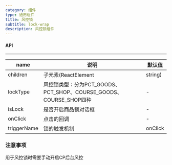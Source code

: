 ```yaml
---
category: 组件
type: 通用组件
title: 风控锁
subtitle: lock-wrap
description: 风控锁组件
---
```


#### API
---
name | 说明 | 默认值
-|-|-
children | 子元素(ReactElement | string) | -
lockType | 风控锁类型：分为PCT_GOODS、PCT_SHOP、COURSE_GOODS、COURSE_SHOP四种 | -
isLock | 是否开启商品锁对话框 | -
onClick | 点击的回调 | -
triggerName | 锁的触发机制 | onClick

### 注意事项
用于风控锁时需要手动开启CP后台风控